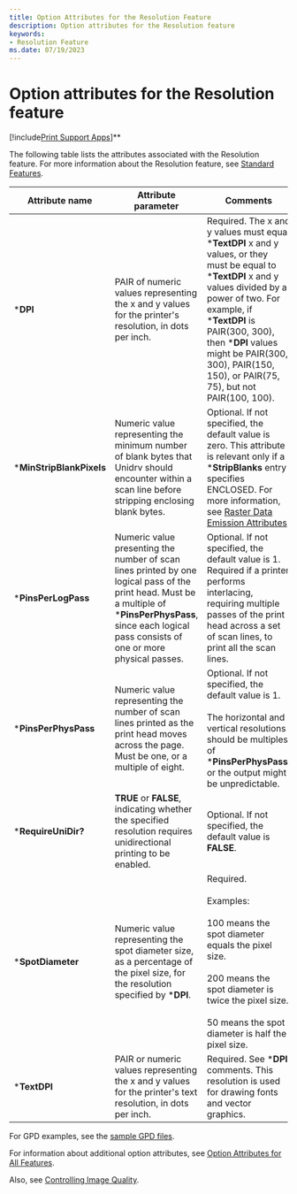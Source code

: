 ```yaml
---
title: Option Attributes for the Resolution Feature
description: Option attributes for the Resolution feature
keywords:
- Resolution Feature
ms.date: 07/19/2023
---
```


# Option attributes for the Resolution feature

[!include[Print Support Apps](../includes/print-support-apps.md)]**

The following table lists the attributes associated with the Resolution feature. For more information about the Resolution feature, see [Standard Features](standard-features.md).

| Attribute name | Attribute parameter | Comments |
|--|--|--|
| \***DPI** | PAIR of numeric values representing the x and y values for the printer's resolution, in dots per inch. | Required. The x and y values must equal \***TextDPI** x and y values, or they must be equal to \***TextDPI** x and y values divided by a power of two. For example, if \***TextDPI** is PAIR(300, 300), then \***DPI** values might be PAIR(300, 300), PAIR(150, 150), or PAIR(75, 75), but not PAIR(100, 100). |
| \***MinStripBlankPixels** | Numeric value representing the minimum number of blank bytes that Unidrv should encounter within a scan line before stripping enclosing blank bytes. | Optional. If not specified, the default value is zero. This attribute is relevant only if a \***StripBlanks** entry specifies ENCLOSED. For more information, see [Raster Data Emission Attributes](raster-data-emission-attributes.md). |
| \***PinsPerLogPass** | Numeric value presenting the number of scan lines printed by one logical pass of the print head. Must be a multiple of \***PinsPerPhysPass**, since each logical pass consists of one or more physical passes. | Optional. If not specified, the default value is 1. Required if a printer performs interlacing, requiring multiple passes of the print head across a set of scan lines, to print all the scan lines. |
| \***PinsPerPhysPass** | Numeric value representing the number of scan lines printed as the print head moves across the page. Must be one, or a multiple of eight. | Optional. If not specified, the default value is 1.<br><br>The horizontal and vertical resolutions should be multiples of \***PinsPerPhysPass**, or the output might be unpredictable. |
| \***RequireUniDir?** | **TRUE** or **FALSE**, indicating whether the specified resolution requires unidirectional printing to be enabled. | Optional. If not specified, the default value is **FALSE**. |
| \***SpotDiameter** | Numeric value representing the spot diameter size, as a percentage of the pixel size, for the resolution specified by \***DPI**. | Required.<br><br>Examples:<br><br>100 means the spot diameter equals the pixel size.<br><br>200 means the spot diameter is twice the pixel size.<br><br>50 means the spot diameter is half the pixel size. |
| \***TextDPI** | PAIR or numeric values representing the x and y values for the printer's text resolution, in dots per inch. | Required. See \***DPI** comments. This resolution is used for drawing fonts and vector graphics. |

For GPD examples, see the [sample GPD files](sample-gpd-files.md).

For information about additional option attributes, see [Option Attributes for All Features](option-attributes-for-all-features.md).

Also, see [Controlling Image Quality](controlling-image-quality.md).
